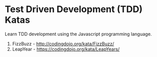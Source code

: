 # Test Driven Development (TDD) Katas

Learn TDD development using the Javascript programming language.

1. FizzBuzz - http://codingdojo.org/kata/FizzBuzz/
2. LeapYear - https://codingdojo.org/kata/LeapYears/
